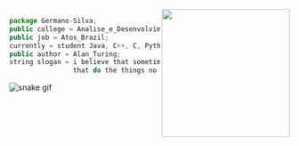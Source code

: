  <img align='right' src="https://media.giphy.com/media/hiJ9ypGI5tIKdwKoK2/giphy.gif" width="230">

~~~javascript
package Germano-Silva;
public college = Analise_e_Desenvolvimento_de_Sistemas;
public job = Atos_Brazil;
currently = student Java, C++, C, Python & JavaScript;
public author = Alan_Turing;
string slogan = i believe that sometimes it's the people no one expects anything,
                that do the things no one can imagine;
 ~~~

![snake gif](https://github.com/Germano-Silva/Germano-Silva/blob/output/github-contribution-grid-snake.svg)
